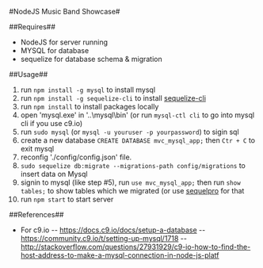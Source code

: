#NodeJS Music Band Showcase#

##Requires##
- NodeJS for server running
- MYSQL for database
- sequelize for database schema & migration

##Usage##
1. run `npm install -g mysql` to install mysql
2. run `npm install -g sequelize-cli` to install [sequelize-cli](https://github.com/sequelize/cli)
3. run `npm install` to install packages locally
4. open 'mysql.exe' in '..\mysql\bin' (or run `mysql-ctl cli` to go into mysql cli if you use c9.io)
5. run `sudo mysql` (or `mysql -u youruser -p yourpassword`) to sigin sql
6. create a new database `CREATE DATABASE mvc_mysql_app;` then `Ctr + C` to exit mysql
7. reconfig './config/config.json' file.
8. `sudo sequelize db:migrate --migrations-path config/migrations` to insert data on Mysql
9. signin to mysql (like step #5), run `use mvc_mysql_app;` then run `show tables;` to show tables which we migrated (or use [sequelpro](http://www.sequelpro.com/) for that
10. run `npm start` to start server

##References##
- For c9.io
-- https://docs.c9.io/docs/setup-a-database
-- https://community.c9.io/t/setting-up-mysql/1718
-- http://stackoverflow.com/questions/27931929/c9-io-how-to-find-the-host-address-to-make-a-mysql-connection-in-node-js-platf